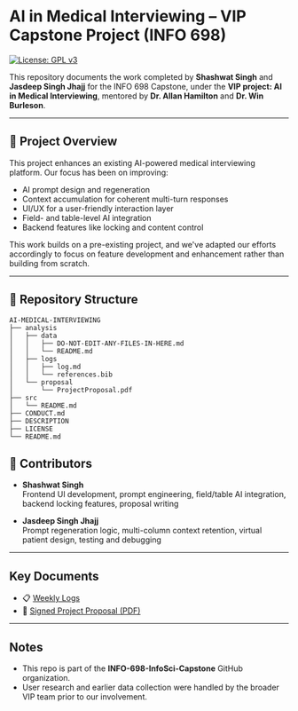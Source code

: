 # AI in Medical Interviewing – VIP Capstone Project (INFO 698)

[![License: GPL v3](https://img.shields.io/badge/License-GPLv3-blue.svg)](https://www.gnu.org/licenses/gpl-3.0)

This repository documents the work completed by **Shashwat Singh** and **Jasdeep Singh Jhajj** for the INFO 698 Capstone, under the **VIP project: AI in Medical Interviewing**, mentored by **Dr. Allan Hamilton** and **Dr. Win Burleson**.

---

## 📘 Project Overview

This project enhances an existing AI-powered medical interviewing platform. Our focus has been on improving:
- AI prompt design and regeneration
- Context accumulation for coherent multi-turn responses
- UI/UX for a user-friendly interaction layer
- Field- and table-level AI integration
- Backend features like locking and content control

This work builds on a pre-existing project, and we've adapted our efforts accordingly to focus on feature development and enhancement rather than building from scratch.

---

## 📁 Repository Structure
```
AI-MEDICAL-INTERVIEWING
├── analysis
│   ├── data
│   │   ├── DO-NOT-EDIT-ANY-FILES-IN-HERE.md
│   │   └── README.md
│   ├── logs
│   │   ├── log.md
│   │   └── references.bib
│   └── proposal
│       └── ProjectProposal.pdf
├── src
│   └── README.md
├── CONDUCT.md
├── DESCRIPTION
├── LICENSE
└── README.md
```

## 👥 Contributors

- **Shashwat Singh**  
  Frontend UI development, prompt engineering, field/table AI integration, backend locking features, proposal writing

- **Jasdeep Singh Jhajj**  
  Prompt regeneration logic, multi-column context retention, virtual patient design, testing and debugging

---

##  Key Documents

- 📋 [Weekly Logs](analysis/logs/log.md)
- 📝 [Signed Project Proposal (PDF)](analysis/proposal/ProjectProposal.pdf)

---

##  Notes

- This repo is part of the **INFO-698-InfoSci-Capstone** GitHub organization.
- User research and earlier data collection were handled by the broader VIP team prior to our involvement.